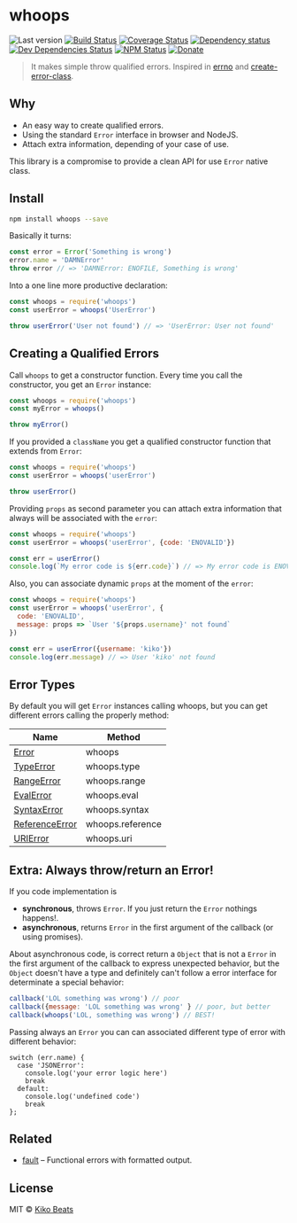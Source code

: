 # whoops

![Last version](https://img.shields.io/github/tag/Kikobeats/whoops.svg?style=flat-square)
[![Build Status](http://img.shields.io/travis/Kikobeats/whoops/master.svg?style=flat-square)](https://travis-ci.org/Kikobeats/whoops)
[![Coverage Status](https://img.shields.io/coveralls/Kikobeats/whoops.svg?style=flat-square)](https://coveralls.io/github/Kikobeats/whoops)
[![Dependency status](http://img.shields.io/david/Kikobeats/whoops.svg?style=flat-square)](https://david-dm.org/Kikobeats/whoops)
[![Dev Dependencies Status](http://img.shields.io/david/dev/Kikobeats/whoops.svg?style=flat-square)](https://david-dm.org/Kikobeats/whoops#info=devDependencies)
[![NPM Status](http://img.shields.io/npm/dm/whoops.svg?style=flat-square)](https://www.npmjs.org/package/whoops)
[![Donate](https://img.shields.io/badge/donate-paypal-blue.svg?style=flat-square)](https://paypal.me/kikobeats)

> It makes simple throw qualified errors. Inspired in [errno](https://github.com/rvagg/node-errno) and [create-error-class](https://github.com/floatdrop/create-error-class).

## Why

- An easy way to create qualified errors.
- Using the standard `Error` interface in browser and NodeJS.
- Attach extra information, depending of your case of use.

This library is a compromise to provide a clean API for use `Error` native class.

## Install

```bash
npm install whoops --save
```

Basically it turns:

```js
const error = Error('Something is wrong')
error.name = 'DAMNError'
throw error // => 'DAMNError: ENOFILE, Something is wrong'
```

Into a one line more productive declaration:

```js
const whoops = require('whoops')
const userError = whoops('UserError')

throw userError('User not found') // => 'UserError: User not found'
```

## Creating a Qualified Errors

Call `whoops` to get a constructor function. Every time you call the constructor, you get an `Error` instance:

```js
const whoops = require('whoops')
const myError = whoops()

throw myError()
```

If you provided a `className` you get a qualified constructor function that extends from `Error`:

```js
const whoops = require('whoops')
const userError = whoops('userError')

throw userError()
```

Providing `props` as second parameter you can attach extra information that always will be associated with the `error`:

```js
const whoops = require('whoops')
const userError = whoops('userError', {code: 'ENOVALID'})

const err = userError()
console.log(`My error code is ${err.code}`) // => My error code is ENOVALID
```

Also, you can associate dynamic `props` at the moment of the `error`:

```js
const whoops = require('whoops')
const userError = whoops('userError', {
  code: 'ENOVALID',
  message: props => `User '${props.username}' not found`
})

const err = userError({username: 'kiko'})
console.log(err.message) // => User 'kiko' not found
```

## Error Types

By default you will get `Error` instances calling whoops, but you can get different errors calling the properly method:

| Name           | Method           |
|----------------|------------------|
| [Error](https://developer.mozilla.org/en-US/docs/Web/JavaScript/Reference/Global_Objects/Error)          | whoops           |
| [TypeError](https://developer.mozilla.org/en-US/docs/Web/JavaScript/Reference/Global_Objects/TypeError)      | whoops.type      |
| [RangeError](https://developer.mozilla.org/en-US/docs/Web/JavaScript/Reference/Global_Objects/RangeError)     | whoops.range     |
| [EvalError](https://developer.mozilla.org/en-US/docs/Web/JavaScript/Reference/Global_Objects/EvalError)      | whoops.eval      |
| [SyntaxError](https://developer.mozilla.org/en-US/docs/Web/JavaScript/Reference/Global_Objects/SyntaxError)    | whoops.syntax    |
| [ReferenceError](https://developer.mozilla.org/en-US/docs/Web/JavaScript/Reference/Global_Objects/ReferenceError) | whoops.reference |
| [URIError](https://developer.mozilla.org/en-US/docs/Web/JavaScript/Reference/Global_Objects/URIError)       | whoops.uri       |

## Extra: Always throw/return an Error!

If you code implementation is

- **synchronous**, throws `Error`. If you just return the `Error` nothings happens!.
- **asynchronous**, returns `Error` in the first argument of the callback (or using promises).

About asynchronous code, is correct return a `Object` that is not a `Error` in the first argument of the callback to express unexpected behavior, but the `Object` doesn't have a type and definitely can't  follow a error interface for determinate a special behavior:

```js
callback('LOL something was wrong') // poor
callback({message: 'LOL something was wrong' } // poor, but better
callback(whoops('LOL, something was wrong') // BEST!
```

Passing always an `Error` you can can associated different type of error with different behavior:

```
switch (err.name) {
  case 'JSONError':
    console.log('your error logic here')
    break
  default:
    console.log('undefined code')
    break
};
```

## Related

* [fault](https://github.com/wooorm/fault) – Functional errors with formatted output.

## License

MIT © [Kiko Beats](http://www.kikobeats.com)
